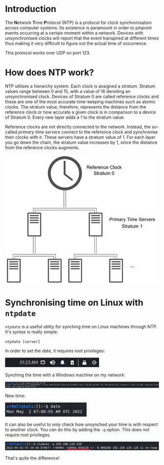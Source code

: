 # Introduction
The **N**etwork **T**ime **P**rotocol (NTP) is a protocol for clock synchronisation across computer systems. Its existence is paramount in order to pinpoint events occurring at a certain moment within a network. Devices with unsynchronised clocks will report that the event transpired at different times thus making it very difficult to figure out the actual time of occurrence.

This protocol works over UDP on port 123.
# How does NTP work?
NTP utilises a hierarchy system. Each clock is assigned a *stratum*. Stratum values range between 0 and 15, with a value of 16 denoting an unsynchronised clock. Devices of Stratum 0 are called reference clocks and these are one of the most accurate time-keeping machines such as atomic clocks. The stratum value, therefore, represents the distance from the reference clock or how accurate a given clock is in comparison to a device of Stratum 0. Every new layer adds a 1 to the stratum value.

Reference clocks are not directly connected to the network. Instead, the so-called *primary time servers* connect to the reference clock and synchronise their clocks with it. These servers have a stratum value of 1. For each layer you go down the chain, the stratum value increases by 1, since the distance from the reference clocks augments.

![](Resources/Images/NTP_Hierarchy.png)

# Synchronising time on Linux with `ntpdate`
`ntpdate` is a useful utility for synching time on Linux machines through NTP. It's syntax is really simple:

`ntpdate [server]`

In order to set the date, it requires root privileges:

![](Resources/Images/NTP_wrong_time.png)

Synching the time with a Windows machine on my network:

![](Resources/Images/NTP_synch.png)

New time:

![](Resources/Images/NTP_synched_time.png)

It can also be useful to only check how unsynched your time is with respect to another clock. You can do this by adding the `-q` option. This does not require root privileges.

![](Resources/Images/NTP_time_query.png)

That's quite the difference! 